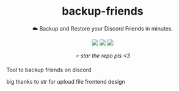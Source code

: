 <div align="center">
    <h1>backup-friends</h1>
    <p>☁️ Backup and Restore your Discord Friends in minutes.</p>
    <img src="https://img.shields.io/github/license/NotYmL/backup-friends?style=flat">
    <img src="https://img.shields.io/github/stars/NotYmL/backup-friends?style=flat">
    <img src="https://img.shields.io/github/forks/NotYmL/backup-friends?style=flat">
    <p><i>⭐ star the repo pls <3</i></p>
</div>

Tool to backup friends on discord



big thanks to str for upload file frontend design
